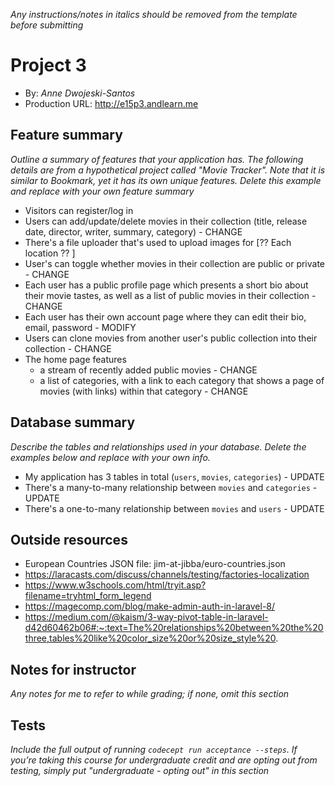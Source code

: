 *Any instructions/notes in italics should be removed from the template before submitting*

# Project 3
+ By: *Anne Dwojeski-Santos*
+ Production URL: <http://e15p3.andlearn.me>

## Feature summary
*Outline a summary of features that your application has. The following details are from a hypothetical project called "Movie Tracker". Note that it is similar to Bookmark, yet it has its own unique features. Delete this example and replace with your own feature summary*

+ Visitors can register/log in
+ Users can add/update/delete movies in their collection (title, release date, director, writer, summary, category) - CHANGE
+ There's a file uploader that's used to upload images for [?? Each location ?? ]
+ User's can toggle whether movies in their collection are public or private - CHANGE
+ Each user has a public profile page which presents a short bio about their movie tastes, as well as a list of public movies in their collection - CHANGE
+ Each user has their own account page where they can edit their bio, email, password - MODIFY
+ Users can clone movies from another user's public collection into their collection - CHANGE
+ The home page features
  + a stream of recently added public movies - CHANGE
  + a list of categories, with a link to each category that shows a page of movies (with links) within that category - CHANGE

  
## Database summary
*Describe the tables and relationships used in your database. Delete the examples below and replace with your own info.*

+ My application has 3 tables in total (`users`, `movies`, `categories`) - UPDATE
+ There's a many-to-many relationship between `movies` and `categories` - UPDATE
+ There's a one-to-many relationship between `movies` and `users` - UPDATE

## Outside resources
+ European Countries JSON file: jim-at-jibba/euro-countries.json
+ https://laracasts.com/discuss/channels/testing/factories-localization
+ https://www.w3schools.com/html/tryit.asp?filename=tryhtml_form_legend
+ https://magecomp.com/blog/make-admin-auth-in-laravel-8/
+ https://medium.com/@kaism/3-way-pivot-table-in-laravel-d42d60462b06#:~:text=The%20relationships%20between%20the%20three,tables%20like%20color_size%20or%20size_style%20.

## Notes for instructor
*Any notes for me to refer to while grading; if none, omit this section*

## Tests
*Include the full output of running `codecept run acceptance --steps`. If you’re taking this course for undergraduate credit and are opting out from testing, simply put "undergraduate - opting out" in this section*